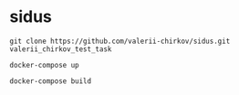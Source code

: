 # sidus

```
git clone https://github.com/valerii-chirkov/sidus.git valerii_chirkov_test_task
```

```
docker-compose up 
```

```
docker-compose build
```
